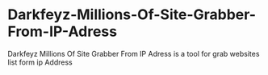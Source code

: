 # Darkfeyz-Millions-Of-Site-Grabber-From-IP-Adress
Darkfeyz Millions Of Site Grabber From IP Adress is a tool for grab websites list form ip Address
